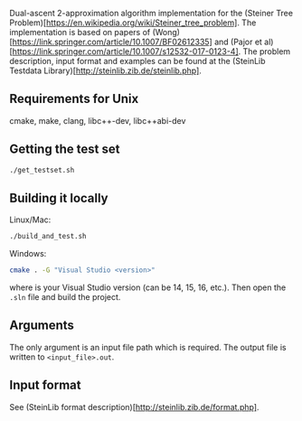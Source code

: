 Dual-ascent 2-approximation algorithm implementation for the (Steiner Tree Problem)[https://en.wikipedia.org/wiki/Steiner_tree_problem]. The implementation is based on papers of (Wong)[https://link.springer.com/article/10.1007/BF02612335] and (Pajor et al)[https://link.springer.com/article/10.1007/s12532-017-0123-4]. The problem description, input format and examples can be found at the (SteinLib Testdata Library)[http://steinlib.zib.de/steinlib.php].

## Requirements for Unix

cmake, make, clang, libc++-dev, libc++abi-dev

## Getting the test set

````bash
./get_testset.sh
````

## Building it locally

Linux/Mac:

````bash
./build_and_test.sh
````

Windows:

````bash
cmake . -G "Visual Studio <version>"
````

where <version> is your Visual Studio version (can be 14, 15, 16, etc.).
Then open the `.sln` file and build the project.

## Arguments

The only argument is an input file path which is required. The output file is written to ```<input_file>.out```.

## Input format

See (SteinLib format description)[http://steinlib.zib.de/format.php].
